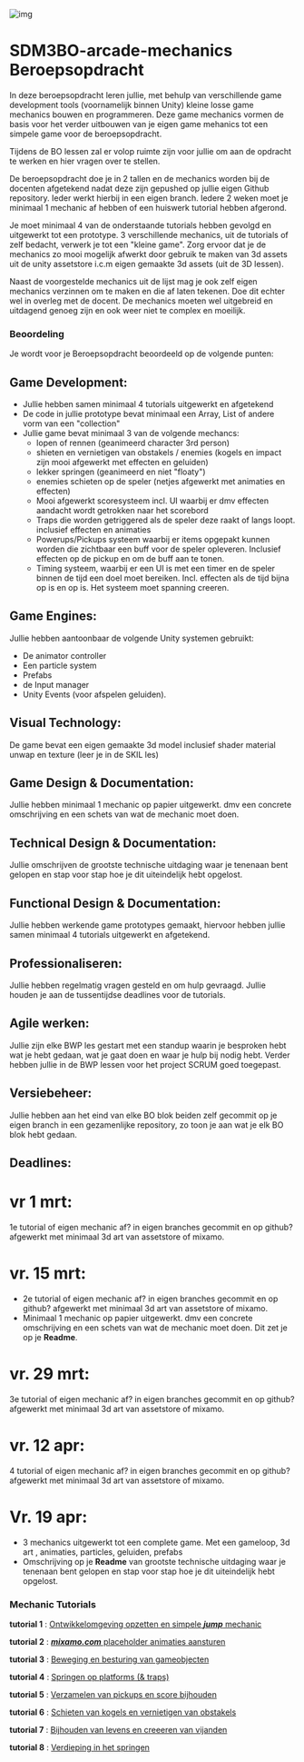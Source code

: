 ![img](https://image.api.playstation.com/vulcan/ap/rnd/202206/2809/waPttoYkdfwurJKxJYqY1SEf.jpg)

# SDM3BO-arcade-mechanics Beroepsopdracht

In deze beroepsopdracht leren jullie, met behulp van verschillende game development tools (voornamelijk binnen Unity) kleine losse game mechanics bouwen en programmeren. Deze game mechanics vormen de basis voor het verder uitbouwen van je eigen game mehanics tot een simpele game voor de beroepsopdracht. 

Tijdens de BO lessen zal er volop ruimte zijn voor jullie om aan de opdracht te werken en hier vragen over te stellen. 

De beroepsopdracht doe je in 2 tallen en de mechanics worden bij de docenten afgetekend nadat deze zijn gepushed op jullie eigen Github repository. Ieder werkt hierbij in een eigen branch. Iedere 2 weken moet je minimaal 1 mechanic af hebben of een huiswerk tutorial hebben afgerond.

Je moet minimaal 4 van de onderstaande tutorials hebben gevolgd en uitgewerkt tot een prototype. 3 verschillende mechanics, uit de tutorials of zelf bedacht, verwerk je tot een "kleine game". Zorg ervoor dat je de mechanics zo mooi mogelijk afwerkt door gebruik te maken van 3d assets uit de unity assetstore i.c.m eigen gemaakte 3d assets (uit de 3D lessen).

Naast de voorgestelde mechanics uit de lijst mag je ook zelf eigen mechanics verzinnen om te maken en die af laten tekenen. Doe dit echter wel in overleg met de docent. De mechanics moeten wel uitgebreid en uitdagend genoeg zijn en ook weer niet te complex en moeilijk.


### Beoordeling

Je wordt voor je Beroepsopdracht beoordeeld op de volgende punten:

## Game Development:

* Jullie hebben samen minimaal 4 tutorials uitgewerkt en afgetekend
* De code in jullie prototype bevat minimaal een Array, List of andere vorm van een "collection"
* Jullie game bevat minimaal 3 van de volgende mechancs:
  * lopen of rennen (geanimeerd character 3rd person)
  * shieten en vernietigen van obstakels / enemies (kogels en impact zijn mooi afgewerkt met effecten en geluiden)
  * lekker springen (geanimeerd en niet "floaty")
  * enemies schieten op de speler (netjes afgewerkt met animaties en effecten)
  * Mooi afgewerkt scoresysteem incl. UI waarbij er dmv effecten aandacht wordt getrokken naar het scorebord
  * Traps die worden getriggered als de speler deze raakt of langs loopt. inclusief effecten en animaties
  * Powerups/Pickups systeem waarbij er items opgepakt kunnen worden die zichtbaar een buff voor de speler opleveren. Inclusief effecten op de pickup en om de buff aan te tonen.
  * Timing systeem, waarbij er een UI is met een timer en de speler binnen de tijd een doel moet bereiken. Incl. effecten als de tijd bijna op is en op is. Het systeem moet spanning creeren.
 
## Game Engines:

Jullie hebben aantoonbaar de volgende Unity systemen gebruikt:
* De animator controller
* Een particle system
* Prefabs
* de Input manager
* Unity Events (voor afspelen geluiden).

## Visual Technology:

De game bevat een eigen gemaakte 3d model inclusief shader material unwap en texture (leer je in de SKIL les)

## Game Design & Documentation:

Jullie hebben minimaal 1 mechanic op papier uitgewerkt. dmv een concrete omschrijving en een schets van wat de mechanic moet doen.

## Technical Design & Documentation:

Jullie omschrijven de grootste technische uitdaging waar je tenenaan bent gelopen en stap voor stap hoe je dit uiteindelijk hebt opgelost.

## Functional Design & Documentation:

Jullie hebben werkende game prototypes gemaakt, hiervoor hebben jullie samen minimaal 4 tutorials uitgewerkt en afgetekend.

## Professionaliseren:

Jullie hebben regelmatig vragen gesteld en om hulp gevraagd. Jullie houden je aan de tussentijdse deadlines voor de tutorials.

## Agile werken:

Jullie zijn elke BWP les gestart met een standup waarin je besproken hebt wat je hebt gedaan, wat je gaat doen en waar je hulp bij nodig hebt. Verder hebben jullie in de BWP lessen voor het project SCRUM goed toegepast.

## Versiebeheer:

Jullie hebben aan het eind van elke BO blok beiden zelf gecommit op je eigen branch in een gezamenlijke repository, zo toon je aan wat je elk BO blok hebt gedaan.


## Deadlines:
# vr 1 mrt:
1e tutorial of eigen mechanic af? in eigen branches gecommit en op github? afgewerkt met minimaal 3d art van assetstore of mixamo.

# vr. 15 mrt:
 * 2e tutorial of eigen mechanic af? in eigen branches gecommit en op github? afgewerkt met minimaal 3d art van assetstore of mixamo.
 * Minimaal 1 mechanic op papier uitgewerkt. dmv een concrete omschrijving en een schets van wat de mechanic moet doen. Dit zet je op je **Readme**.

# vr. 29 mrt:
3e tutorial of eigen mechanic af? in eigen branches gecommit en op github? afgewerkt met minimaal 3d art van assetstore of mixamo.
   
# vr. 12 apr:
4 tutorial of eigen mechanic af? in eigen branches gecommit en op github? afgewerkt met minimaal 3d art van assetstore of mixamo.

# Vr. 19 apr:
 * 3 mechanics uitgewerkt tot een complete game. Met een gameloop, 3d art , animaties,  particles, geluiden, prefabs
 * Omschrijving op je **Readme** van grootste technische uitdaging waar je tenenaan bent gelopen en stap voor stap hoe je dit uiteindelijk hebt opgelost.


### Mechanic Tutorials

**tutorial 1** : [Ontwikkelomgeving opzetten en simpele ***jump*** mechanic](https://github.com/erwinhenraat/SDM3PROG/tree/master/les1)

**tutorial 2** : [***mixamo.com*** placeholder animaties aansturen](https://github.com/erwinhenraat/SDM3PROG/tree/master/les2)

**tutorial 3** : [Beweging en besturing van gameobjecten](https://github.com/erwinhenraat/SDM3PROG/tree/master/les3) 

**tutorial 4** : [Springen op platforms (& traps)](https://github.com/erwinhenraat/SDM3PROG/tree/master/les4)

**tutorial 5** : [Verzamelen van pickups en score bijhouden](https://github.com/erwinhenraat/SDM3PROG/tree/master/les5)

**tutorial 6** : [Schieten van kogels en vernietigen van obstakels](https://github.com/erwinhenraat/SDM3PROG/tree/master/les6)

**tutorial 7** : [Bijhouden van levens en creeeren van vijanden](https://github.com/erwinhenraat/SDM3PROG/tree/master/les7)

**tutorial 8** : [Verdieping in het springen](https://github.com/erwinhenraat/SDM3PROG/tree/master/les8)




